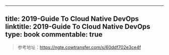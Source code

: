 
---
title: 2019-Guide To Cloud Native DevOps
linktitle: 2019-Guide To Cloud Native DevOps
type: book
commentable: true
---

> 参考地址：https://ngte.cowtransfer.com/s/60ddf702e3ce4f

    